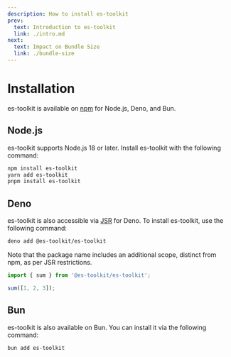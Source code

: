 ```yaml
---
description: How to install es-toolkit
prev:
  text: Introduction to es-toolkit
  link: ./intro.md
next:
  text: Impact on Bundle Size
  link: ./bundle-size
---
```


# Installation

es-toolkit is available on [npm](https://npmjs.com/package/es-toolkit) for Node.js, Deno, and Bun.

## Node.js

es-toolkit supports Node.js 18 or later. Install es-toolkit with the following command:

```sh
npm install es-toolkit
yarn add es-toolkit
pnpm install es-toolkit
```

## Deno

es-toolkit is also accessible via [JSR](https://jsr.io/@es-toolkit/es-toolkit) for Deno. To install es-toolkit, use the following command:

```sh
deno add @es-toolkit/es-toolkit
```

Note that the package name includes an additional scope, distinct from npm, as per JSR restrictions.

```typescript
import { sum } from '@es-toolkit/es-toolkit';

sum([1, 2, 3]);
```

## Bun

es-toolkit is also available on Bun. You can install it via the following command:

```sh
bun add es-toolkit
```
